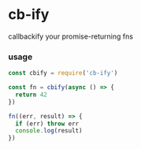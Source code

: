 # cb-ify

callbackify your promise-returning fns

### usage

```js
const cbify = require('cb-ify')

const fn = cbify(async () => {
  return 42
})

fn((err, result) => {
  if (err) throw err
  console.log(result)
})
```
